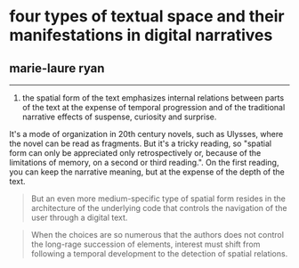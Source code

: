 # four types of textual space and their manifestations in digital narratives

## marie-laure ryan

---

1. the spatial form of the text emphasizes internal relations between parts of the text at the expense of temporal progression and of the traditional narrative effects of suspense, curiosity and surprise.

It's a mode of organization in 20th century novels, such as Ulysses, where the novel can be read as fragments. But it's a tricky reading, so "spatial form can only be appreciated only retrospectively or, because of the limitations of memory, on a second or third reading.". On the first reading, you can keep the narrative meaning, but at the expense of the depth of the text.

> But an even more medium-specific type of spatial form resides in the architecture of the underlying code that controls the navigation of the user through a digital text.

> When the choices are so numerous that the authors does not control the long-rage succession of elements, interest must shift from following a temporal development to the detection of spatial relations.
